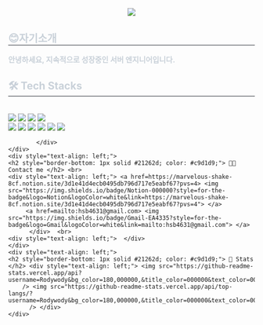<div align= "center">
    <img src="https://capsule-render.vercel.app/api?type=waving&color=gradient&height=200&text=Hello,%20Rodywody%20World&animation=fadeIn&fontColor=ffffff&fontSize=30" />
    </div>
    <div style="text-align: left;"> 
    <h2 style="border-bottom: 1px solid #21262d; color: #c9d1d9;"> 😊자기소개 </h2>  
    <div style="font-weight: 700; font-size: 15px; text-align: left; color: #c9d1d9;"> 안녕하세요, </li>지속적으로 성장중인 서버 엔지니어입니다.</li> </div> 
    </div>
    <div style="text-align: left;">
    <h2 style="border-bottom: 1px solid #21262d; color: #c9d1d9;"> 🛠️ Tech Stacks </h2> <br> 
    <div style="margin: ; text-align: left;" "text-align: left;"> <img src="https://img.shields.io/badge/Linux-FCC624?style=for-the-badge&logo=Linux&logoColor=white">
          <img src="https://img.shields.io/badge/Docker-2496ED?style=for-the-badge&logo=Docker&logoColor=white">
          <img src="https://img.shields.io/badge/kubernetes-%23326ce5.svg?style=for-the-badge&logo=kubernetes&logoColor=white">
          <img src="https://img.shields.io/badge/Jenkins-D24939?style=for-the-badge&logo=Jenkins&logoColor=white">
          <br/><img src="https://img.shields.io/badge/MariaDB-003545?style=for-the-badge&logo=MariaDB&logoColor=white">
          <img src="https://img.shields.io/badge/MySQL-4479A1?style=for-the-badge&logo=MySQL&logoColor=white">
          <img src="https://img.shields.io/badge/Github-181717?style=for-the-badge&logo=Github&logoColor=white">
          <img src="https://img.shields.io/badge/Notion-000000?style=for-the-badge&logo=Notion&logoColor=white">
          <img src="https://img.shields.io/badge/ansible-%231A1918.svg?style=for-the-badge&logo=ansible&logoColor=white">
          <img src="https://img.shields.io/badge/VMware-607078?logo=vmware&logoColor=white&style=for-the-badge">
          
            </div>
    </div>
    <div style="text-align: left;">
    <h2 style="border-bottom: 1px solid #21262d; color: #c9d1d9;"> 🧑‍💻 Contact me </h2> <br> 
    <div style="text-align: left;"> <a href=https://marvelous-shake-8cf.notion.site/3d1e41d4ecb0495db796d717e5eabf67?pvs=4> <img src="https://img.shields.io/badge/Notion-000000?style=for-the-badge&logo=Notion&logoColor=white&link=https://marvelous-shake-8cf.notion.site/3d1e41d4ecb0495db796d717e5eabf67?pvs=4"> </a>
         <a href=mailto:hsb4631@gmail.com> <img src="https://img.shields.io/badge/Gmail-EA4335?style=for-the-badge&logo=Gmail&logoColor=white&link=mailto:hsb4631@gmail.com"> </a>
          </div>  <br> 
    <div style="text-align: left;">  </div> 
    </div>
    <div style="text-align: left;"> 
    <h2 style="border-bottom: 1px solid #21262d; color: #c9d1d9;"> 🏅 Stats </h2> <div style="text-align: left;"> <img src="https://github-readme-stats.vercel.app/api?username=Rodywody&bg_color=180,000000,&title_color=000000&text_color=000000"
        /> <img src="https://github-readme-stats.vercel.app/api/top-langs/?username=Rodywody&bg_color=180,000000,&title_color=000000&text_color=000000"
          /> </div> 
    </div>

    

